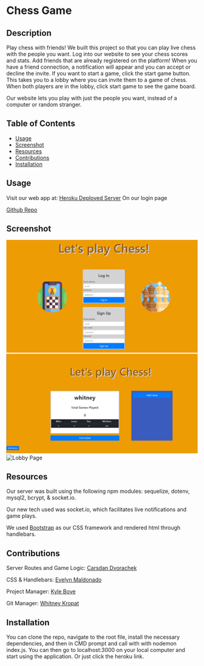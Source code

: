 # Chess Game
## Description

Play chess with friends! We built this project so that you can play live chess with the people you want. Log into our website to see your chess scores and stats.  Add friends that are already registered on the platform! When you have a friend connection, a notification will appear and you can accept or decline the invite. If you want to start a game, click the start game button. This takes you to a lobby where you can invite them to a game of chess. When both players are in the lobby, click start game to see the game board.

Our website lets you play with just the people you want, instead of a computer or random stranger. 

## Table of Contents
  * [Usage](#usage)
  * [Screenshot](#screenshot)
  * [Resources](#resources)
  * [Contributions](#contributions)
  * [Installation](#Installation)
    
    
## Usage
  Visit our web app at:
  [Heroku Deployed Server]() 
  On our login page


  [Github Repo](https://github.com/lets-play-chess/chess-with-friends) 
        
## Screenshot

![Home Page](./public/assets/screenshot-1.PNG)
![User Page](./public/assets/screenshot-2.PNG)
![Lobby Page](./public/assets/screenshot-3.PNG)

## Resources

Our server was built using the following npm modules: sequelize, dotenv, mysql2, bcrypt, & socket.io. 

Our new tech used was socket.io, which facilitates live notifications and game plays.

We used [Bootstrap](https://getbootstrap.com/docs/3.4/css/) as our CSS framework and rendered html through handlebars.

 
## Contributions

Server Routes and Game Logic: [Carsdan Dvorachek](https://github.com/ChuckDvchek)  

CSS & Handlebars: [Evelyn Maldonado](https://github.com/EvelynGMaldonado)   

Project Manager: [Kyle Bove](https://github.com/Kbove)   

Git Manager: [Whitney Kropat](https://github.com/wkropat)  
  
## Installation <a id="Installation"></a>
You can clone the repo, navigate to the root file, install the necessary dependencies, and then in CMD prompt and call with with nodemon index.js. You can then go to localhost:3000 on your local computer and start using the application. Or just click the heroku link.
